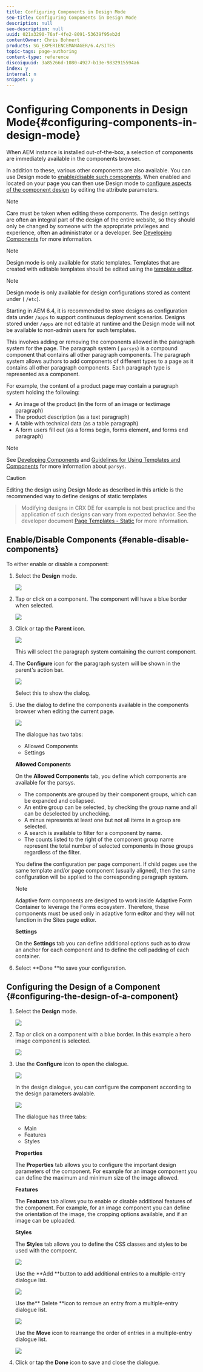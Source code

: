 ```yaml
---
title: Configuring Components in Design Mode
seo-title: Configuring Components in Design Mode
description: null
seo-description: null
uuid: 021a3290-76af-4fe2-8091-53639f95eb2d
contentOwner: Chris Bohnert
products: SG_EXPERIENCEMANAGER/6.4/SITES
topic-tags: page-authoring
content-type: reference
discoiquuid: 3a85266d-1080-4927-b13e-9832915594a6
index: y
internal: n
snippet: y
---
```


# Configuring Components in Design Mode{#configuring-components-in-design-mode}

When AEM instance is installed out-of-the-box, a selection of components are immediately available in the components browser.

In addition to these, various other components are also available. You can use Design mode to [enable/disable such components](#enabledisablecomponentsusingdesignmode). When enabled and located on your page you can then use Design mode to [configure aspects of the component design](#configuringcomponentsusingdesignmode) by editing the attribute parameters.

>[!NOTE]
>
>Care must be taken when editing these components. The design settings are often an integral part of the design of the entire website, so they should only be changed by someone with the appropriate privileges and experience, often an administrator or a developer. See [Developing Components](../../../sites/developing/using/components.md) for more information.

>[!NOTE]
>
>Design mode is only available for static templates. Templates that are created with editable templates should be edited using the [template editor](../../../sites/authoring/using/templates.md).

>[!NOTE]
>
>Design mode is only available for design configurations stored as content under ( `/etc`).
>
>Starting in AEM 6.4, it is recommended to store designs as configuration data under `/apps` to support continuous deployment scenarios. Designs stored under `/apps` are not editable at runtime and the Design mode will not be available to non-admin users for such templates.

This involves adding or removing the components allowed in the paragraph system for the page. The paragraph system ( `parsys`) is a compound component that contains all other paragraph components. The paragraph system allows authors to add components of different types to a page as it contains all other paragraph components. Each paragraph type is represented as a component.

For example, the content of a product page may contain a paragraph system holding the following:

* An image of the product (in the form of an image or textimage paragraph)
* The product description (as a text paragraph)
* A table with technical data (as a table paragraph)
* A form users fill out (as a forms begin, forms element, and forms end paragraph)

>[!NOTE]
>
>See [Developing Components](../../../sites/developing/using/components.md#paragraphsystem) and [Guidelines for Using Templates and Components](../../../sites/developing/using/dev-guidelines-bestpractices.md#guidelinesforusingtemplatesandcomponents) for more information about `parsys`.

>[!CAUTION]
>
>Editing the design using Design Mode as described in this article is the recommended way to define designs of static templates  

>
>Modifying designs in CRX DE for example is not best practice and the application of such designs can vary from expected behavior. See the developer document [Page Templates - Static](../../../sites/developing/using/page-templates-static.md#how-template-designs-are-applied) for more information.

## Enable/Disable Components {#enable-disable-components}

To either enable or disable a component:

1. Select the **Design** mode.

   ![](assets/screen_shot_2018-03-22at103113.png)

1. Tap or click on a component. The component will have a blue border when selected.

   ![](assets/screen_shot_2018-03-22at103204.png)

1. Click or tap the **Parent** icon.

   ![](do-not-localize/screen_shot_2018-03-22at103204.png)

   This will select the paragraph system containing the current component.

1. The **Configure** icon for the paragraph system will be shown in the parent's action bar.

   ![](do-not-localize/screen_shot_2018-03-22at103256.png)

   Select this to show the dialog.

1. Use the dialog to define the components available in the components browser when editing the current page.

   ![](assets/screen_shot_2018-03-22at103329.png)

   The dialogue has two tabs:

    * Allowed Components
    * Settings

   **Allowed Components**

   On the **Allowed Components** tab, you define which components are available for the parsys.

    * The components are grouped by their component groups, which can be expanded and collapsed.
    * An entire group can be selected, by checking the group name and all can be deselected by unchecking.
    * A minus represents at least one but not all items in a group are selected.
    * A search is available to filter for a component by name.
    * The counts listed to the right of the component group name represent the total number of selected components in those groups regardless of the filter.

   You define the configuration per page component. If child pages use the same template and/or page component (usually aligned), then the same configuration will be applied to the corresponding paragraph system.

   >[!NOTE]
   >
   >Adaptive form components are designed to work inside Adaptive Form Container to leverage the Forms ecosystem. Therefore, these components must be used only in adaptive form editor and they will not function in the Sites page editor.

   **Settings**

   On the **Settings** tab you can define additional options such as to draw an anchor for each component and to define the cell padding of each container.

1. Select **Done **to save your configuration.

## Configuring the Design of a Component {#configuring-the-design-of-a-component}

1. Select the **Design** mode.

   ![](assets/screen_shot_2018-03-22at103113-1.png)

1. Tap or click on a component with a blue border. In this example a hero image component is selected.

   ![](assets/screen_shot_2018-03-22at103434.png)

1. Use the **Configure** icon to open the dialogue.

   ![](do-not-localize/screen_shot_2018-03-22at103256-1.png)

   In the design dialogue, you can configure the component according to the design parameters avalable.

   ![](assets/screen_shot_2018-03-22at103530.png)

   The dialogue has three tabs:

    * Main
    * Features
    * Styles

   **Properties**

   The **Properties** tab allows you to configure the important design parameters of the component. For example for an image component you can define the maximum and minimum size of the image allowed.

   **Features**

   The **Features** tab allows you to enable or disable additional features of the component. For example, for an image component you can define the orientation of the image, the cropping options available, and if an image can be uploaded.

   **Styles**

   The **Styles** tab allows you to define the CSS classes and styles to be used with the compoent.

   ![](assets/screen_shot_2018-03-22at103741.png)

   Use the **Add **button to add additional entries to a multiple-entry dialogue list.

   ![](assets/chlimage_1-122.png)

   Use the** Delete **icon to remove an entry from a multiple-entry dialogue list.

   ![](do-not-localize/screen_shot_2018-03-22at103809.png)

   Use the **Move** icon to rearrange the order of entries in a multiple-entry dialogue list.

   ![](do-not-localize/screen_shot_2018-03-22at103816.png)

1. Click or tap the **Done** icon to save and close the dialogue.

